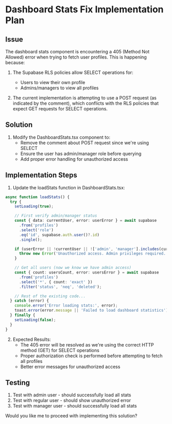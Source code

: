 # Dashboard Stats Fix Implementation Plan

## Issue
The dashboard stats component is encountering a 405 (Method Not Allowed) error when trying to fetch user profiles. This is happening because:

1. The Supabase RLS policies allow SELECT operations for:
   - Users to view their own profile
   - Admins/managers to view all profiles

2. The current implementation is attempting to use a POST request (as indicated by the comment), which conflicts with the RLS policies that expect GET requests for SELECT operations.

## Solution

1. Modify the DashboardStats.tsx component to:
   - Remove the comment about POST request since we're using SELECT
   - Ensure the user has admin/manager role before querying
   - Add proper error handling for unauthorized access

## Implementation Steps

1. Update the loadStats function in DashboardStats.tsx:
```typescript
async function loadStats() {
  try {
    setLoading(true);

    // First verify admin/manager status
    const { data: currentUser, error: userError } = await supabase
      .from('profiles')
      .select('role')
      .eq('id', supabase.auth.user()?.id)
      .single();

    if (userError || !currentUser || !['admin', 'manager'].includes(currentUser.role)) {
      throw new Error('Unauthorized access. Admin privileges required.');
    }

    // Get all users (now we know we have admin access)
    const { count: usersCount, error: usersError } = await supabase
      .from('profiles')
      .select('*', { count: 'exact' })
      .filter('status', 'neq', 'deleted');

    // Rest of the existing code...
  } catch (error) {
    console.error('Error loading stats:', error);
    toast.error(error.message || 'Failed to load dashboard statistics');
  } finally {
    setLoading(false);
  }
}
```

2. Expected Results:
   - The 405 error will be resolved as we're using the correct HTTP method (GET) for SELECT operations
   - Proper authorization check is performed before attempting to fetch all profiles
   - Better error messages for unauthorized access

## Testing
1. Test with admin user - should successfully load all stats
2. Test with regular user - should show unauthorized error
3. Test with manager user - should successfully load all stats

Would you like me to proceed with implementing this solution?